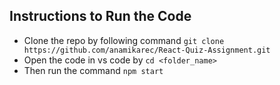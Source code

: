 ## Instructions to Run the Code
- Clone the repo by following command ```git clone https://github.com/anamikarec/React-Quiz-Assignment.git```
- Open the code in vs code by ```cd <folder_name>```
- Then run the command ```npm start```
